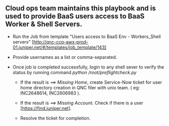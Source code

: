 
##  Cloud ops team maintains this playbook and is used to provide BaaS users access to BaaS Worker & Shell Servers.

* Run the Job from template "Users access to BaaS Env - Workers_Shell servers" [http://qnc-ccp-awx-prod-01.juniper.net/#/templates/job_template/143]

* Provide usernames as a list or comma-separated.

* Once job is completed successfully, login to any shell sever to verify the status by running command
                  *python /root/preflightcheck.py <user1> <user2> <user3>*

  - If the result is *<user1> ==> Missing Home*, create Service-Now ticket for user home directory creation in QNC filer with unix team. ( eg: INC2648614, INC2606983 ).

  - If the result is *<user1> ==> Missing Account*. Check if there is a user [https://find.juniper.net].

  - Resolve the ticket for completion.
